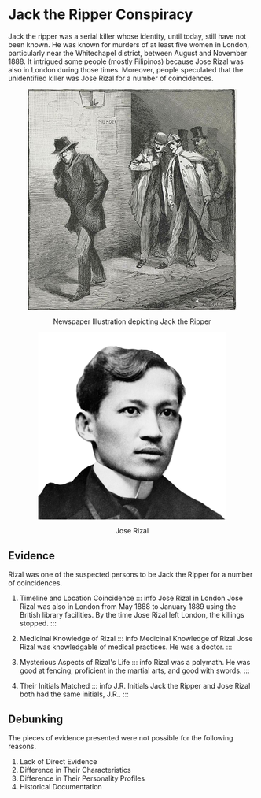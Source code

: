 # Jack the Ripper Conspiracy

Jack the ripper was a serial killer whose identity, until today, still have not been known. He was known for murders of at least five women in London, particularly near the Whitechapel district, between August and November 1888. It intrigued some people (mostly Filipinos) because Jose Rizal was also in London during those times. Moreover, people speculated that the unidentified killer was Jose Rizal for a number of coincidences.

<figure>
<p align="center">
<img align="center" src="../images/jack-the-ripper/JacktheRipper1888.jpg" alt="JNewspaper Illustration depicting Jack the Ripper"/>
</p>
<figcaption align="center">Newspaper Illustration depicting Jack the Ripper</figcaption>
</figure>

<figure>
<p align="center">
<img align="center" src="../images/jack-the-ripper/Rizal.png" alt="Jose Rizal"/>
</p>
<figcaption align="center">Jose Rizal</figcaption>
</figure>

## Evidence

Rizal was one of the suspected persons to be Jack the Ripper for a number of coincidences.

1. Timeline and Location Coincidence
   ::: info Jose Rizal in London
   Jose Rizal was also in London from May 1888 to January 1889 using the British library facilities. By the time Jose Rizal left London, the killings stopped.
   :::

2. Medicinal Knowledge of Rizal
   ::: info Medicinal Knowledge of Rizal
   Jose Rizal was knowledgable of medical practices. He was a doctor.
   :::

3. Mysterious Aspects of Rizal's Life
   ::: info
   Rizal was a polymath. He was good at fencing, proficient in the martial arts, and good with swords.
   :::

4. Their Initials Matched
   ::: info J.R. Initials
   Jack the Ripper and Jose Rizal both had the same initials, J.R..
   :::

## Debunking

The pieces of evidence presented were not possible for the following reasons.

1. Lack of Direct Evidence
2. Difference in Their Characteristics
3. Difference in Their Personality Profiles
4. Historical Documentation

<!-- ## References

1. lorem ipsum (2018). _lorem ipsum title_. Publisher. Retrieved [url](https://google.com)

[text](https://www.tsikot.com/forums/miscellaneous-talk-163/jose-rizal-jack-ripper-42421/)

https://www.esquiremag.ph/culture/books-and-art/sherlock-holmes-meets-jose-rizal-jack-the-ripper-a00289-20201010-lfrm -->
